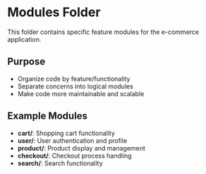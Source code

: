 # Modules Folder

This folder contains specific feature modules for the e-commerce application.

## Purpose

- Organize code by feature/functionality
- Separate concerns into logical modules
- Make code more maintainable and scalable

## Example Modules

- **cart/**: Shopping cart functionality
- **user/**: User authentication and profile
- **product/**: Product display and management
- **checkout/**: Checkout process handling
- **search/**: Search functionality
